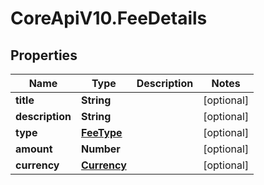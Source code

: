 # CoreApiV10.FeeDetails

## Properties
Name | Type | Description | Notes
------------ | ------------- | ------------- | -------------
**title** | **String** |  | [optional] 
**description** | **String** |  | [optional] 
**type** | [**FeeType**](FeeType.md) |  | [optional] 
**amount** | **Number** |  | [optional] 
**currency** | [**Currency**](Currency.md) |  | [optional] 



